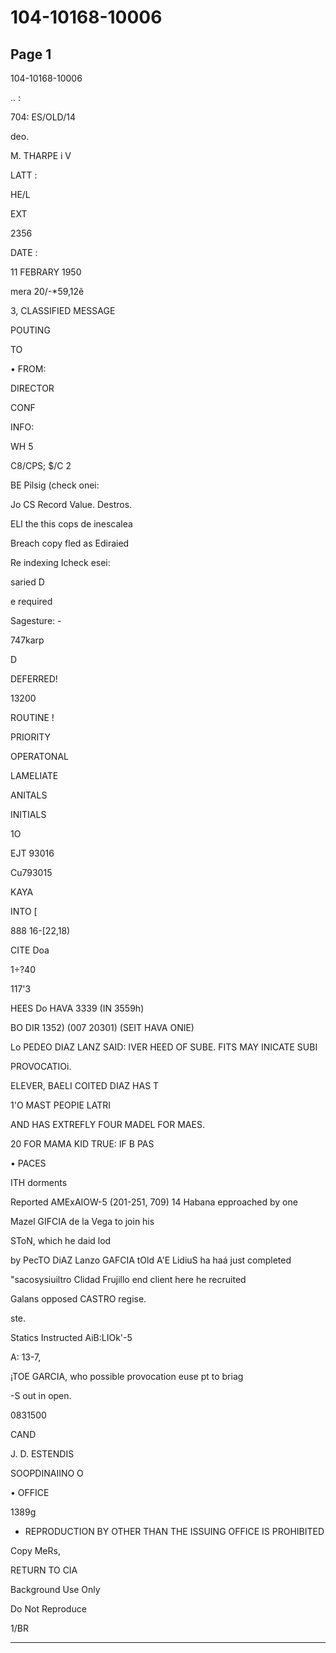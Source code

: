 # 104-10168-10006

## Page 1

104-10168-10006

.. :

704: ES/OLD/14

deo.

M. THARPE i V

LATT :

HE/L

EXT

2356

DATE :

11 FEBRARY 1950

mera 20/-*59,12ê

3, CLASSIFIED MESSAGE

POUTING

TO

• FROM:

DIRECTOR

CONF

INFO:

WH 5

C8/CPS; $/C 2

BE Pilsig (check onei:

Jo CS Record Value. Destros.

ELl the this cops de inescalea

Breach copy fled as Ediraied

Re indexing Icheck esei:

saried D

e required

Sagesture: -

747karp

D

DEFERRED!

13200

ROUTINE !

PRIORITY

OPERATONAL

LAMELIATE

ANITALS

INITIALS

1O

EJT 93016

Cu793015

KAYA

INTO [

888 16-[22,18)

CITE Doa

1÷?40

117'3

HEES Do HAVA 3339 (IN 3559h)

BO DIR 1352) (007 20301) (SEIT HAVA ONIE)

Lo PEDEO DIAZ LANZ SAID: IVER HEED OF SUBE. FITS MAY INICATE SUBI

PROVOCATIOi.

ELEVER, BAELI COITED DIAZ HAS T

1'O MAST PEOPIE LATRI

AND HAS EXTREFLY FOUR MADEL FOR MAES.

20 FOR MAMA KID TRUE: IF B PAS

• PACES

ITH dorments

Reported AMExAIOW-5 (201-251, 709) 14 Habana epproached by one

Mazel GIFCIA de la Vega to join his

SToN, which he daid lod

by PecTO DiAZ Lanzo GAFCIA tOld A'E LidiuS ha haá just completed

"sacosysiuiltro Clidad Frujillo end client here he recruited

Galans opposed CASTRO regise.

ste.

Statics Instructed AiB:LIOk'-5

A: 13-7,

¡TOE GARCIA, who possible provocation euse pt to briag

-S out in open.

0831500

CAND

J. D. ESTENDIS

SOOPDINAIINO O

• OFFICE

1389g

- REPRODUCTION BY OTHER THAN THE ISSUING OFFICE IS PROHIBITED

Copy MeRs,

RETURN TO CIA

Background Use Only

Do Not Reproduce

1/BR

---

